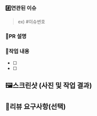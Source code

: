 ### #️⃣연관된 이슈
> ex) #이슈번호

### 📝PR 설명

### 🔨작업 내용
- [ ]
- [ ]

## 🖼️스크린샷 (사진 및 작업 결과)

> 

## 💬리뷰 요구사항(선택)

> 